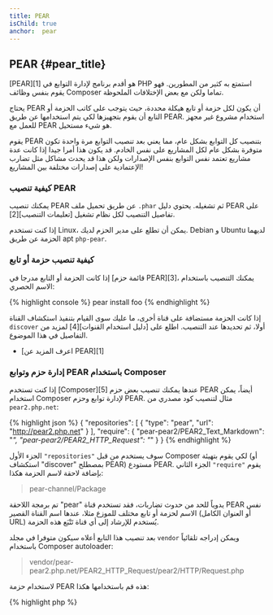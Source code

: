 ```yaml
---
title: PEAR
isChild: true
anchor:  pear
---
```


## PEAR {#pear_title}

[PEAR][1] هو أقدم برنامج لإدارة التوابع في PHP استمتع به كثير من المطورين. فهو يقوم بنفس وظائف Composer تماما ولكن مع بعض الإختلافات الملحوظة.

يحتاج PEAR أن يكون لكل حزمة أو تابع هيكلة محددة، حيث يتوجب على كاتب الحزمة أو التابع أن يقوم بتجهيزها لكي يتم استخدامها عن طريق PEAR. استخدام مشروع غير مجهز للعمل مع PEAR هو شيء مستحيل.

يقوم PEAR بتنصيب كل التوابع بشكل عام، مما يعني بعد تنصيب التوابع مرة واحدة تكون متوفرة بشكل عام لكل المشاريع على نفس الخادم.
قد يكون هذا أمرا جيدا إذا كانت عدة مشاريع تعتمد نفس التوابع بنفس الإصدارات ولكن هذا قد يحدث مشاكل مثل تضارب الإعتمادية على إصدارات مختلفة بين المشاريع!

### كيفية تنصيب PEAR

يمكنك تنصيب PEAR عن طريق تحميل ملف `.phar` ثم تشغيله. يحتوي دليل PEAR على تفاصيل التنصيب لكل نظام تشغيل [تعليمات التنصيب][2].

إذا كنت تستخدم Linux، يمكن أن تطلع على مدير الحزم لديك. Debian و Ubuntu لديهما الحزمة عن طريق apt `php-pear`.

### كيفية تنصيب حزمة أو تابع

إذا كانت الحزمة أو التابع مدرجا في [قائمة حزم PEAR][3]، يمكنك التنصيب باستخدام الاسم الحصري:

{% highlight console %}
pear install foo
{% endhighlight %}

إذا كانت الحزمة مستضافة على قناة أخرى، ما عليك سوى القيام بتنفيذ استكشاف القناة `discover` أولا، ثم تحديدها عند التنصيب.
اطلع على [دليل استخدام القنوات][4] لمزيد من التفاصيل في هذا الموضوع.

* [اعرف المزيد عن PEAR][1]

### إدارة حزم وتوابع PEAR باستخدام Composer

إذا كنت تستخدم [Composer][5] عندها يمكنك تنصيب بعض حزم PEAR أيضاً، يمكن استخدام Composer لإدارة توابع وحزم PEAR.
مثال لتنصيب كود مصدري من `pear2.php.net`:

{% highlight json %}
{
    "repositories": [
        {
            "type": "pear",
            "url": "http://pear2.php.net"
        }
    ],
    "require": {
        "pear-pear2/PEAR2_Text_Markdown": "*",
        "pear-pear2/PEAR2_HTTP_Request": "*"
    }
}
{% endhighlight %}

الجزء الأول `"repositories"` سوف يستخدم من قبل Composer لكي يقوم بتهيئة (أو استكشاف "discover" بمصطلح PEAR) مستودع PEAR.
الجزء الثاني `"require"` يقوم بإضافة لاحقة لاسم الحزمة هكذا:

> pear-channel/Package

تم برمجة اللاحقة "pear" يدوياً للحد من حدوث تضاربات، فقد تستخدم قناة PEAR نفس الاسم لحزمة أو تابع مختلف للموزع مثلا، عندها اسم القناة القصير (أو العنوان الكامل URL) يُستخدم للإرشاد إلى أي قناة تَتْبَع هذه الحزمة.

بعد تنصيب هذا التابع أعلاه سيكون متوفرا في مجلد `vendor` ويمكن إدراجه تلقائياً باستخدام Composer autoloader:

> vendor/pear-pear2.php.net/PEAR2_HTTP_Request/pear2/HTTP/Request.php

لاستخدام حزمة PEAR هذه قم باستخدامها هكذا:

{% highlight php %}
<?php
$request = new pear2\HTTP\Request();
{% endhighlight %}

* [اعرف المزيد عن استخدام PEAR مع Composer][6]


[1]: http://pear.php.net/
[2]: http://pear.php.net/manual/en/installation.getting.php
[3]: http://pear.php.net/packages.php
[4]: http://pear.php.net/manual/en/guide.users.commandline.channels.php
[5]: /#composer_and_packagist
[6]: http://getcomposer.org/doc/05-repositories.md#pear

